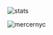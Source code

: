 ![stats](https://github-readme-stats.vercel.app/api?username=mercernyc&show_icons=true&hide=stars&count_private=true&theme=prussian)
<p align="left"> <img src="https://komarev.com/ghpvc/?username=mercernyc" alt="mercernyc" /> </p>

<!--
**MERCERNYC/MERCERNYC** is a ✨ _special_ ✨ repository because its `README.md` (this file) appears on your GitHub profile.

Here are some ideas to get you started:

- 🔭 I’m currently working on ...
- 🌱 I’m currently learning ...
- 👯 I’m looking to collaborate on ...
- 🤔 I’m looking for help with ...
- 💬 Ask me about ...
- 📫 How to reach me: ...
- 😄 Pronouns: ...
- ⚡ Fun fact: ...
-->
